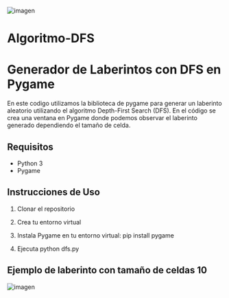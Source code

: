 ![imagen](https://github.com/MiguelVazquez2003/Algoritmo-DFS/assets/111162565/d90c9a64-8a92-4896-b949-37ad85c209fa)

# Algoritmo-DFS

# Generador de Laberintos con DFS en Pygame

En este codigo utilizamos la biblioteca de pygame para generar un laberinto aleatorio utilizando el algoritmo Depth-First Search (DFS). En el código se crea una ventana en Pygame donde podemos observar el laberinto generado dependiendo el tamaño de celda. 

## Requisitos

- Python 3
- Pygame

## Instrucciones de Uso

1. Clonar el repositorio

3. Crea tu entorno virtual

4. Instala Pygame en tu entorno virtual: pip install pygame

5. Ejecuta python dfs.py
   
## Ejemplo de laberinto con tamaño de celdas 10

![imagen](https://github.com/MiguelVazquez2003/Algoritmo-DFS/assets/111162565/25a69f50-9d06-4267-9079-3d0bceb37299)
